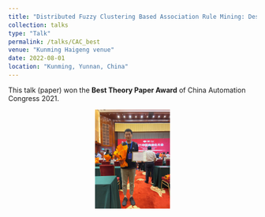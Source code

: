 ```yaml
---
title: "Distributed Fuzzy Clustering Based Association Rule Mining: Design, Deployment and Implementation"
collection: talks
type: "Talk"
permalink: /talks/CAC_best
venue: "Kunming Haigeng venue"
date: 2022-08-01
location: "Kunming, Yunnan, China"
---
```


This talk (paper) won the **Best Theory Paper Award** of China Automation Congress 2021.

<div align=center>  <img src="../images/CAC.png" width=30%> </div>

